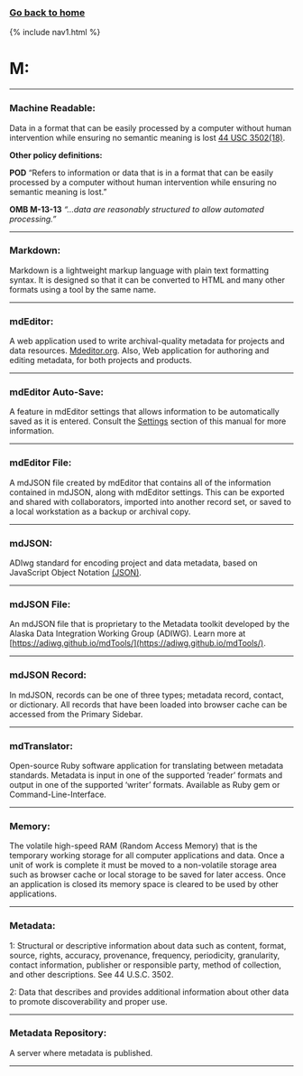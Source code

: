 ### **[Go back to home](https://ironrico.github.io/TestGlossary/)**

{% include nav1.html %}

# **M:** 
___

### **Machine Readable:** 
Data in a format that can be easily processed by a computer without human intervention while ensuring no semantic 
meaning is lost [44 USC 3502(18)](https://uscode.house.gov/view.xhtml?req=granuleid:USC-prelim-title44-section3502&num=0&edition=prelim#substructure-location_18).

**Other policy definitions:**

**POD** “Refers to information or data that is in a format that can be easily processed by a computer without human intervention while ensuring no semantic meaning is lost.” 

**OMB M-13-13** _“…data are reasonably structured to allow automated processing.”_
___

### **Markdown:** 
Markdown is a lightweight markup language with plain text formatting syntax. 
It is designed so that it can be converted to HTML and many other formats using a tool by the same name. 
___

### **mdEditor:**
A web application used to write archival-quality metadata for projects and data resources. 
[Mdeditor.org](Mdeditor.org).  Also, Web application for authoring and editing metadata, 
for both projects and products.
___

### **mdEditor Auto-Save:**
A feature in mdEditor settings that allows information to be automatically saved as it is entered. 
Consult the [Settings](https://guide.mdeditor.org/reference/settings-window/settings-general.html) section of this manual for more information. 
___

### **mdEditor File:**
A mdJSON file created by mdEditor that contains all of the information contained in mdJSON, along with mdEditor 
settings. This can be exported and shared with collaborators, imported into another record set, or saved to a 
local workstation as a backup or archival copy.
___

### **mdJSON:**
ADIwg standard for encoding project and data metadata, based on JavaScript Object Notation [(JSON)](https://ironrico.github.io/TestGlossary/J).
___

### **mdJSON File:** 
An mdJSON file that is proprietary to the Metadata toolkit developed by the Alaska Data Integration Working Group (ADIWG). 
Learn more at [https://adiwg.github.io/mdTools/](https://adiwg.github.io/mdTools/).
___

### **mdJSON Record:** 
In mdJSON, records can be one of three types; metadata record, contact, or dictionary. 
All records that have been loaded into browser cache can be accessed from the Primary Sidebar.
___

### **mdTranslator:**
Open-source Ruby software application for translating between metadata standards. 
Metadata is input in one of the supported ‘reader’ formats and output in one of the supported ‘writer’ formats. 
Available as Ruby gem or Command-Line-Interface.
___

### **Memory:**
The volatile high-speed RAM (Random Access Memory) that is the temporary working storage for all computer applications
and data. Once a unit of work is complete it must be moved to a non-volatile storage area such as browser cache or 
local storage to be saved for later access. Once an application is closed its memory space is cleared to be used 
by other applications. 
___

### **Metadata:** 
1:
Structural or descriptive information about data such as content, format, source, rights, accuracy, provenance, 
frequency, periodicity, granularity, contact information, publisher or responsible party, method of collection, and 
other descriptions. See 44 U.S.C. 3502. 

2:
Data that describes and provides additional information about other data to promote discoverability and proper use.
___

### **Metadata Repository:** 
A server where metadata is published. 
___













